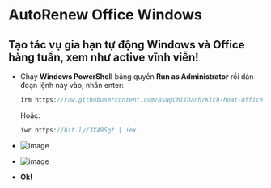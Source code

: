 # AutoRenew Office Windows ##
## Tạo tác vụ gia hạn tự động Windows và Office hàng tuần, xem như active vĩnh viễn! ##
  - Chạy **Windows PowerShell** bằng quyền **Run as Administrator** rồi dán đoạn lệnh này vào, nhấn enter:
    ```php
    irm https://raw.githubusercontent.com/BsNgChiThanh/Kich-hoat-Office/KichHoatOffice/GiaHanKichHoat.ps1 | iex
    ```

    Hoặc:

    ```php
    iwr https://bit.ly/3X49Sgt | iex
    ```
    
  - ![image](https://github.com/BsNgChiThanh/AutoRenewOfficeWindows/assets/82578024/84b03160-6de7-4413-87d1-619dcb13be30)
  - ![image](https://github.com/BsNgChiThanh/AutoRenewOfficeWindows/assets/82578024/c7236614-a02c-497d-8dde-cc935e6d526c)
  - **Ok!**
